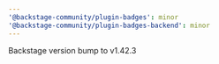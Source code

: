 ```yaml
---
'@backstage-community/plugin-badges': minor
'@backstage-community/plugin-badges-backend': minor
---
```


Backstage version bump to v1.42.3
